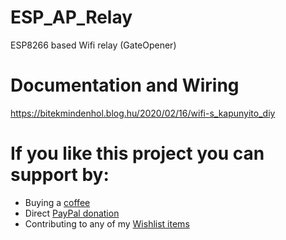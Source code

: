 # ESP_AP_Relay
 ESP8266 based Wifi relay (GateOpener)

# Documentation and Wiring
 https://bitekmindenhol.blog.hu/2020/02/16/wifi-s_kapunyito_diy
 
 # If you like this project you can support by:
- Buying a [coffee](https://ko-fi.com/I3I5UT4H)
- Direct [PayPal donation](https://www.paypal.me/rpieasy)
- Contributing to any of my [Wishlist items](https://www.wishlist.com/wishlists_/alexander-nagy/dwGnV/)

